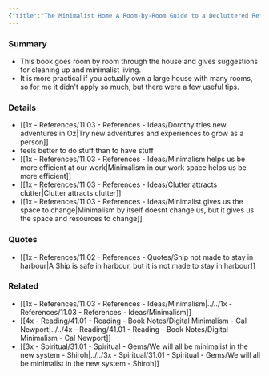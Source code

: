 ```yaml
---
{"title":"The Minimalist Home A Room-by-Room Guide to a Decluttered Refocused Life - Joshua Becker","dg-publish":true,"tags":[],"date created":"Thursday, November 10th 2022, 10:44:40 pm","date modified":"Thursday, November 10th 2022, 11:52:13 pm","date read":"2022-11-03 22:49:19","permalink":"/4x-reading/41-02-reading-book-reviews/the-minimalist-home-a-room-by-room-guide-to-a-decluttered-refocused-life-joshua-becker/","dgHomeLink":true,"dgPassFrontmatter":true,"dgShowBacklinks":true,"dgShowLocalGraph":false,"dgShowInlineTitle":true}
---
```



### Summary
- This book goes room by room through the house and gives suggestions for cleaning up and minimalist living.
- It is more practical if you actually own a large house with many rooms, so for me it didn't apply so much, but there were a few useful tips.

### Details
- [[1x - References/11.03 - References - Ideas/Dorothy tries new adventures in Oz|Try new adventures and experiences to grow as a person]]
- feels better to do stuff than to have stuff
- [[1x - References/11.03 - References - Ideas/Minimalism helps us be more efficient at our work|Minimalism in our work space helps us be more efficient]]
- [[1x - References/11.03 - References - Ideas/Clutter attracts clutter|Clutter attracts clutter]]
- [[1x - References/11.03 - References - Ideas/Minimalist gives us the space to change|Minimalism by itself doesnt change us, but it gives us the space and resources to change]]

### Quotes
- [[1x - References/11.02 - References - Quotes/Ship not made to stay in harbour|A Ship is safe in harbour, but it is not made to stay in harbour]]

### Related
- [[1x - References/11.03 - References - Ideas/Minimalism|../../1x - References/11.03 - References - Ideas/Minimalism]]
- [[4x - Reading/41.01 - Reading - Book Notes/Digital Minimalism - Cal Newport|../../4x - Reading/41.01 - Reading - Book Notes/Digital Minimalism - Cal Newport]]
- [[3x - Spiritual/31.01 - Spiritual - Gems/We will all be minimalist in the new system - Shiroh|../../3x - Spiritual/31.01 - Spiritual - Gems/We will all be minimalist in the new system - Shiroh]]





